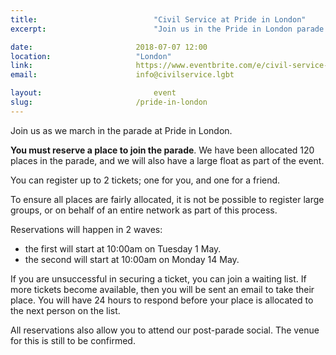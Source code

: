 ```yaml
---
title:  						"Civil Service at Pride in London"
excerpt:	  					"Join us in the Pride in London parade."

date:	 					2018-07-07 12:00
location: 					"London"
link: 						https://www.eventbrite.com/e/civil-service-at-pride-in-london-registration-44344963981?aff=cslgbtwebsite
email: 						info@civilservice.lgbt

layout: 						event
slug:						/pride-in-london
---
```


Join us as we march in the parade at Pride in London.

**You must reserve a place to join the parade**. We have been allocated 120 places in the parade, and we will also have a large float as part of the event.

You can register up to 2 tickets; one for you, and one for a friend. 

To ensure all places are fairly allocated, it is not be possible to register large groups, or on behalf of an entire network as part of this process.

Reservations will happen in 2 waves:

- the first will start at 10:00am on Tuesday 1 May.
- the second will start at 10:00am on Monday 14 May.

If you are unsuccessful in securing a ticket, you can join a waiting list. If more tickets become available, then you will be sent an email to take their place. You will have 24 hours to respond before your place is allocated to the next person on the list.

All reservations also allow you to attend our post-parade social. The venue for this is still to be confirmed. 